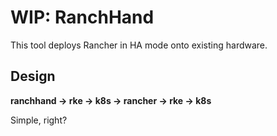 # WIP: RanchHand

This tool deploys Rancher in HA mode onto existing hardware.

## Design

**ranchhand -> rke -> k8s -> rancher -> rke -> k8s**

Simple, right?
